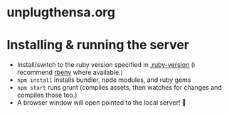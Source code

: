 # unplugthensa.org 

# Installing & running the server

- Install/switch to the ruby version specified in [.ruby-version](https://github.com/fightforthefuture/savesecurity.org/blob/production/.ruby-version) (i recommend [rbenv](http://rbenv.org/) where available.)
- `npm install` installs bundler, node modules, and ruby gems
- `npm start` runs grunt (compiles assets, then watches for changes and compiles those too.)
- A browser window will open pointed to the local server! 🎉
